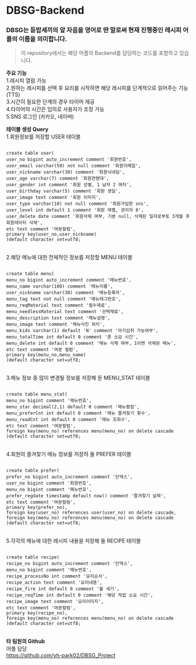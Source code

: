 # DBSG-Backend

### **DBSG**는 듣밥세끼의 앞 자음을 영어로 딴 말로써 현재 진행중인 레시피 어플의 이름을 의미합니다.
>이 repository에서는 해당 어플의 Backend를 담당하는 코드를 포함하고 있습니다.
  
**주요 기능**    
1.레시피 열람 가능    
2.원하는 레시피를 선택 후 요리를 시작하면 해당 레시피를 단계적으로 읽어주는 기능 (TTS)    
3.시간이 필요한 단계의 경우 타이머 제공    
4.타이머의 시간은 임의로 사용자가 조정 가능    
5.SNS 로그인 (카카오, 네이버)    

**테이블 생성 Query**    
1.회원정보를 저장할 USER 테이블  
<pre>
<code>  
create table user(    
user_no bigint auto_increment comment '회원번호',    
user_email varchar(50) not null comment '회원이메일',    
user_nickname varchar(30) comment '회원닉네임',    
user_age varchar(7) comment '회원연령대',    
user_gender int comment '회원 성별, 1 남자 2 여자',    
user_birthday varchar(5) comment '회원 생일',    
user_image text comment '회원 이미지',    
user_type varchar(10) not null comment '회원가입한 sns',    
user_level int default 1 comment '회원 레벨, 관리자 0',    
user_delete date comment '회원삭제 여부, 기본 null, 삭제된 일자로부토 3개월 후 회원데이터 삭제',    
etc text comment '여분컬럼',    
primary key(user_no,user_nickname)    
)default character set=utf8;    
</code>
</pre>

2.해당 메뉴에 대한 전체적인 정보를 저장할 MENU 테이블
<pre>
<code>
create table menu(
menu_no bigint auto_increment comment '메뉴번호',
menu_name varchar(100) comment '메뉴이름',
user_nickname varchar(30) comment '메뉴등록자',
menu_tag text not null comment '메뉴태그번호',
menu_reqMaterial text comment '필수재료',
menu_needlessMaterial text comment '선택재료',
menu_description text comment '메뉴설명',
menu_image text comment '메뉴사진 위치',
menu_kids varchar(1) default 'N' comment '아기섭취 가능여부',
menu_totalTime int default 0 comment '총 소요 시간',
menu_delete int default 0 comment '메뉴 삭제 여부, 1이면 삭제된 메뉴',
etc text comment '여분 컬럼',
primary key(menu_no,menu_name)
)default character set=utf8;
</code>
</pre>

3.메뉴 정보 중 많이 변경될 정보를 저장해 둔 MENU_STAT 테이블
<pre>
<code>
create table menu_stat(
menu_no bigint comment '메뉴번호',
menu_star decimal(2,1) default 0 comment '메뉴평점',
menu_preferCnt int default 0 comment '메뉴 즐겨찾기 횟수',
menu_readCnt int default 0 comment '메뉴 조회수',
etc text comment '여분컬럼',
foreign key(menu_no) references menu(menu_no) on delete cascade
)default character set=utf8;
</code>
</pre>

4.회원의 즐겨찾기 메뉴 정보를 저장하 둘 PREFER 테이블
<pre>
<code>
create table prefer(
prefer_no bigint auto_increment comment '인덱스',
user_no bigint comment '회원번호',
menu_no bigint comment '메뉴번호',
prefer_regdate timestamp default now() comment '즐겨찾기 날짜',
etc text comment '여분컬럼',
primary key(prefer_no),
foreign key(user_no) references user(user_no) on delete cascade,
foreign key(menu_no) references menu(menu_no) on delete cascade
)default character set=utf8;
</code>
</pre>

5.각각의 메뉴에 대한 레시피 내용을 저장해 둘 RECIPE 테이블
<pre>
<code>
create table recipe(
recipe_no bigint auto_increment comment '인덱스',
menu_no bigint comment '메뉴번호',
recipe_processNo int comment '요리순서',
recipe_action text comment '요리내용',
recipe_fire int default 0 comment '불 세기',
recipe_reqTime int default 0 comment '해당 작업 소요 시간',
recipe_image text comment '요리이미지',
etc text comment '여분컬럼',
primary key(recipe_no),
foreign key(menu_no) references menu(menu_no) on delete cascade
)default character set=utf8;
</code>
</pre>

**타 팀원의 Github**     
어플 담당      
<https://github.com/yh-park02/DBSG_Project>
